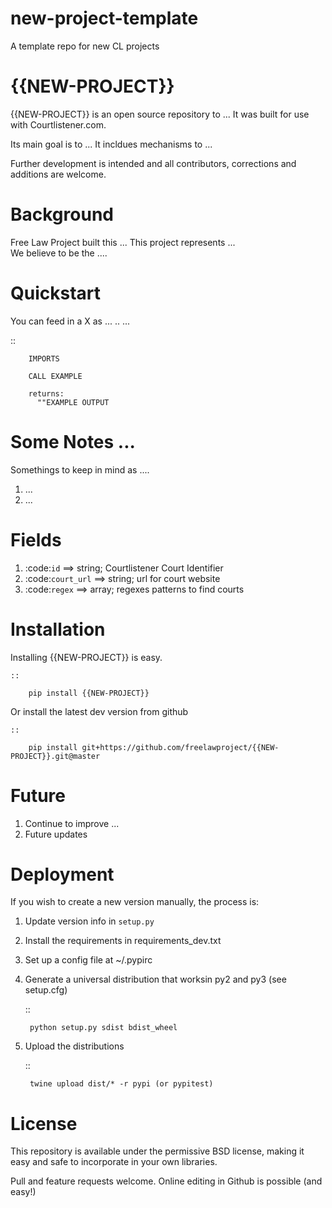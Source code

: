 # new-project-template
A template repo for new CL projects

{{NEW-PROJECT}}
=========

{{NEW-PROJECT}} is an open source repository to ...
It was built for use with Courtlistener.com.

Its main goal is to ...
It incldues mechanisms to ...

Further development is intended and all contributors, corrections and additions are welcome.

Background
==========

Free Law Project built this ...  This project represents ...  
We believe to be the ....

Quickstart
===========

You can feed in a X as ... .. ... 

::

        IMPORTS

        CALL EXAMPLE

        returns:
          ""EXAMPLE OUTPUT



Some Notes ...
======================
Somethings to keep in mind as ....

1. ...
2. ...


Fields
======

1. :code:`id` ==> string; Courtlistener Court Identifier
2. :code:`court_url` ==> string; url for court website
3. :code:`regex` ==>  array; regexes patterns to find courts


Installation
============

Installing {{NEW-PROJECT}} is easy.

    ::

        pip install {{NEW-PROJECT}}


Or install the latest dev version from github

    ::

        pip install git+https://github.com/freelawproject/{{NEW-PROJECT}}.git@master



Future
=======

1) Continue to improve ...
2) Future updates

Deployment
==========

If you wish to create a new version manually, the process is:

1. Update version info in ``setup.py``

2. Install the requirements in requirements_dev.txt

3. Set up a config file at ~/.pypirc

4. Generate a universal distribution that worksin py2 and py3 (see setup.cfg)

    ::

        python setup.py sdist bdist_wheel

5. Upload the distributions

    ::

        twine upload dist/* -r pypi (or pypitest)



License
=======

This repository is available under the permissive BSD license, making it easy and safe to incorporate in your own libraries.

Pull and feature requests welcome. Online editing in Github is possible (and easy!)
